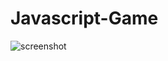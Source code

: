 # Javascript-Game

![screenshot](https://user-images.githubusercontent.com/111074004/230634432-837cd92b-ff90-4d28-a618-1c162fdb3556.png)
